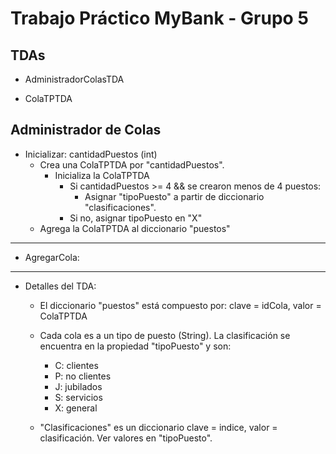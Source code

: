 # Trabajo Práctico MyBank - Grupo 5

## TDAs

- AdministradorColasTDA

- ColaTPTDA

## Administrador de Colas

- Inicializar: cantidadPuestos (int)
    - Crea una ColaTPTDA por "cantidadPuestos".
        - Inicializa la ColaTPTDA
            - Si cantidadPuestos >= 4 && se crearon  menos de 4 puestos:
                - Asignar "tipoPuesto" a partir de diccionario "clasificaciones".
            - Si no, asignar tipoPuesto en "X"
    - Agrega la ColaTPTDA al diccionario "puestos"

___

- AgregarCola: 

___

- Detalles del TDA:
    - El diccionario "puestos" está compuesto por: clave = idCola, valor = ColaTPTDA
    - Cada cola es a un tipo de puesto (String). La clasificación se encuentra en la propiedad "tipoPuesto" y son:
        - C: clientes
        - P: no clientes
        - J: jubilados
        - S: servicios
        - X: general
    
    - "Clasificaciones" es un diccionario clave = indice, valor = clasificación. Ver valores en "tipoPuesto".

    